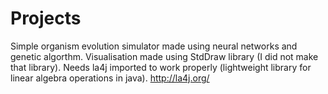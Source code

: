 # Projects
Simple organism evolution simulator made using neural networks and genetic algorthm.
Visualisation made using StdDraw library (I did not make that library).
Needs la4j imported to work properly (lightweight library for linear algebra operations in java). 
http://la4j.org/
